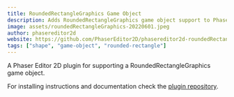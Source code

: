 ```yaml
---
title: RoundedRectangleGraphics Game Object
description: Adds RoundedRectangleGraphics game object support to Phaser Editor 2D.
image: assets/roundedRectangleGraphics-20220601.jpeg
author: phasereditor2d
website: https://github.com/PhaserEditor2D/phasereditor2d-roundedRectangleGraphics-plugin
tags: ["shape", "game-object", "rounded-rectangle"]
---
```


A Phaser Editor 2D plugin for supporting a RoundedRectangleGraphics game object.

For installing instructions and documentation check the [plugin repository](https://github.com/PhaserEditor2D/phasereditor2d-roundedRectangleGraphics-plugin).
